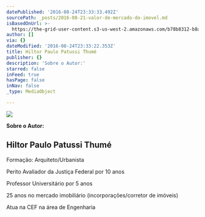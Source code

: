 ```yaml
---
datePublished: '2016-08-24T23:33:33.492Z'
sourcePath: _posts/2016-08-21-valor-de-mercado-do-imovel.md
isBasedOnUrl: >-
  https://the-grid-user-content.s3-us-west-2.amazonaws.com/b78b8312-b8ae-4ee0-8297-a772d86f507d.jpg
author: []
via: {}
dateModified: '2016-08-24T23:33:22.353Z'
title: Hiltor Paulo Patussi Thumé
publisher: {}
description: 'Sobre o Autor:'
starred: false
inFeed: true
hasPage: false
inNav: false
_type: MediaObject

---
```

![](https://the-grid-user-content.s3-us-west-2.amazonaws.com/b78b8312-b8ae-4ee0-8297-a772d86f507d.jpg)

**Sobre o Autor:**

## Hiltor Paulo Patussi Thumé

Formação: Arquiteto/Urbanista

Perito Avaliador da Justiça Federal por 10 anos

Professor Universitário por 5 anos

25 anos no mercado imobiliário (incorporações/corretor de imóveis)

Atua na CEF na área de Engenharia